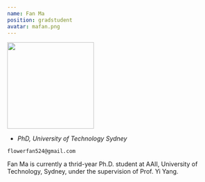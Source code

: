```yaml
---
name: Fan Ma
position: gradstudent
avatar: mafan.png
---
```


<img width="200" src="{{site.baseurl}}/images/people/{{page.avatar}}" data-action="zoom">

- _PhD, University of Technology Sydney_<br>
<!--- _Science coach. Collaborator. Transdisciplinary optimist._-->

<i class="fa fa-envelope-o"></i> `flowerfan524@gmail.com`

Fan Ma is currently a thrid-year Ph.D. student at AAII, University of Technology, Sydney, under the supervision of Prof. Yi Yang.
